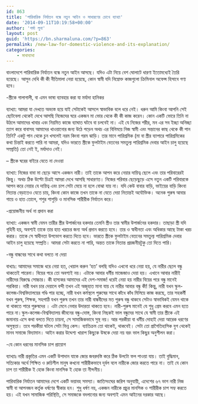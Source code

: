 ```yaml
---
id: 863
title: 'পারিবারিক নির্যাতন বন্ধে নতুন আইন ও সাধারণের চোখে ব্যাখ্যা'
date: '2014-09-11T10:19:58+00:00'
author: 'শর্মা লুনা'
layout: post
guid: 'https://bn.sharmaluna.com/?p=863'
permalink: /new-law-for-domestic-violence-and-its-explanation/
categories:
    - মাথাব্যাথা
---
```


বাংলাদেশে পারিবারিক নির্যাতন বন্ধে নতুন আইন আসছে। যদিও এটা নিয়ে বেশ ঘোলাটে ধারণা ইতোমধ্যেই তৈরি হয়েছে। আসুন দেখি কী কী নীতিমালা নেয়া হয়েছে, কোন স্বামী যদি নিম্নোক্ত কাজগুলো ক্রিমিনাল অফেন্স হিসাবে গণ্য হবে।

-স্ত্রীকে গালাগালী, বা এমন ভাষা ব্যাবহার করা যা মর্যাদা হানিকর

ব্যাখ্যা: আমরা যা দেখতে অভ্যস্ত হয়ে যাই সেটাকেই আসলে স্বাভাবিক বলে ধরে নেই। ধরুন আমি কিংবা আপনি সেই ছোটবেলা থেকেই দেখে আসছি নিজেদের ঘরে একজন মা ভোর থেকে কী কী কাজ করেন। কোন একটি ভোরে তিনি না উঠলে আমাদের খাবার এবং নিয়মিত কাজে ব্যাঘাত ঘটবে বা চলবেই না। এই যে নিজের শরীর, মন এর সব ইচ্ছা অনিচ্ছা ত্যাগ করে বাবাসহ আমাদের খাওয়ানোর জন্য উঠে পড়েন অথচ এর বিনিময়ে নিজ স্বামী এবং সন্তানের কাছ থেকে কী পান তিনি? একটু পান থেকে চুন খসলেই নরম কিংবা গরম ঝাড়ি। তার মানে পারিশ্রমিক (মা বা স্ত্রীর ব্যাপারে পারিশ্রমিকের কথা চিন্তাই করতে পারি না আমরা, যদিও ভারতে স্ত্রীকে ফুলটাইম বেতনের সমতুল্য পারিশ্রমিক দেবার আইন চালু হয়েছে সম্প্রতি) তো নেই ই, মর্যাদাও নেই।

– স্ত্রীকে ঘরের বাইরে যেতে না দেওয়া

ব্যাখ্যা: নিজের বাবা মা ছেড়ে আসে একজন নারী। তাই তাকে আপন করে নেয়ার দায়িত্ব ছেলে এবং তার পরিবারেরই কিন্তু। অথচ ঠিক উল্টো চিত্রই আমরা দেখে আসছি সাধারণত। নিজের পরিবার ছেড়েছুড়ে এসে নতুন একটি পরিবারকে আপন করে নেয়ার যে দায়িত্ব এবং চাপ সেটা মেয়ে না হলে বোঝা যায় না। যদি কেউ বাবার বাড়ি, ভাইয়ের বাড়ি কিংবা নিতান্ত বেড়াতেও যেতে চায়, কিংবা কোন কাজে তখন তাকে না যেতে দেয়া নিতান্তই অযৌক্তিক। অনেক পুরুষ আবার গায়ে ও হাত তোলে, শশুর শাশুড়ি ও মানসিক শারীরীক নির্যাতন করে।

-প্রয়োজনীয় অর্থ না প্রদান করা

ব্যাখ্যা: একজন স্বামী যেমন তারীর স্ত্রীর উপার্জনের হকদার তেমনি স্ত্রীও তার স্বামীর উপার্জনের হকদার। তাছাড়া স্ত্রী যদি গৃহিনী হয়, অবশ্যই তাকে তার হাত খরচের জন্য অর্থ প্রদান করতে হবে। তার ও স্বাধীনতা এবং অধিকার আছে টাকা খরচ করার। তাকে সে স্বাধীনতা উপভোগ করতে দিতে হবে। ভারতে স্ত্রীকে ফুলটাইম বেতনের সমতুল্য পারিশ্রমিক দেবার আইন চালু হয়েছে সম্প্রতি। আমরা সেটা করতে না পারি, অন্তত তাকে নিতান্ত প্রয়জনীয়টুকু তো দিতে পারি।

-বন্ধু বান্ধবের সাথে কথা বলতে না দেয়া

বাখ্যাঃ: আমাদের সমাজে ধরে নেয়া হত, খেয়াল করুন ‘হত’ বলছি যদিও এখনো ধরে নেয়া হয়, যে নারীর ছেলে বন্ধু থাকতেই পারেনা। বিয়ের পরে তো অবশ্যই নয়। এটাকে আবার ধর্মীয় মাজেজাও দেয়া হয়। এখানে আবার নারীই নারীদের বিরুদ্ধে সোচ্চার। কী হাস্যকর আমাদের এই দেশ-সমাজ! ধরেই নেয়া হয় নারীর বিয়ের পরে বন্ধু মানেই পরকিয়া। নারী যখন চার দেয়ালে বন্দী তখন এই অজুহাত মানা যায় যে নারীর আবার বন্ধু কী! কিন্তু, নারী যখন স্কুল-কলেজ-বিশ্ববিদ্যালয়ের গণ্ডি পার হচ্ছে, নারী যখন কর্মস্থলে পুরুষের সাথে কাঁধে কাঁধ মিলিয়ে কাজ করছে, তার সহকর্মী যখন পুরুষ, শিক্ষক, সহপাঠি যখন পুরুষ তখন তার নারী বান্ধবীদের মত পুরুষ বন্ধু থাকবে সেটাও স্বাভাবিকই যেমন থাকে বা থাকতে পারে পুরুষদের । এটা মেনে নেবার উদারতা থাকতে হবে। নারী-পুরুষ মানেই যে শুধু প্রেম করবে এমন হতে পারে না।স্কুল-কলেজ-বিশ্ববিদ্যালয় জীবনের বন্ধু-দোস্ত, কিংবা নিছকই ভাল বন্ধুদের সাথে যে স্বামী তার স্ত্রীকে এই জমানায় এসে কথা বলতে দিতে চায়না, সে সামাজিকভাবে সুস্থ নয়। আর পরকীয়া বা ধর্মীয় দোহাই দেয়া আরেক ধরণের অসুস্থতা। তবে পরকীয়া ঘটলে সেটা ভিন্ন কেস। ব্যাতিক্রম তো থাকেই, থাকবেই। সেটা তো প্রাগৈতিহাসিক যুগ থেকেই মানব সমাজে বিদ্যামান। আইন করার উদ্দেশ্য খারাপ কিছুকে উষকে দেয়া নয় বরং ভাল কিছুর অনুশীলন করা।

-যে কোন ধরনের মানসিক চাপ প্রায়োগ

ব্যাখ্যাঃ নারী প্রকৃতির এমন একটি উপাদান যাকে জোর জবরদস্তি করে ঠিক উলটো ফল পাওয়া যায়। তাই বুদ্ধিমান, সত্যিকার অর্থে শিক্ষিত ও রুচিশীল মানুষ কখনো শারীরীকভাবে দূর্বল বলে নারীকে জোর করতে পারে না। তাই যে কোন চাপ তা শারীরীক ই হোক কিংবা মানসিক ই হোক তা নীন্দনীয়।

পারিবারিক নির্যাতন আমাদের দেশে একটি ভয়াবহ সমস্যা। জাতিসংঘের জরিপ অনুযায়ী, এদেশের ৬৭ ভাগ নারী নিজ স্বামী বা আপনজন কর্তৃক ধর্ষণের স্বীকার হন। শুধু ধর্ষণ নয়, একজন নারীকে প্রচুর মানসিক ও শারীরীক চাপ সহ্য করতে হয়। এই যখন সামাজিক পরিস্থিতি, সে সমাজকে বদলানোর জন্য অবশ্যই এমন আইনের দরকার আছে।